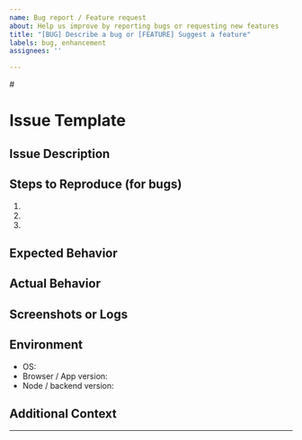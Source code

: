 ```yaml
---
name: Bug report / Feature request
about: Help us improve by reporting bugs or requesting new features
title: "[BUG] Describe a bug or [FEATURE] Suggest a feature"
labels: bug, enhancement
assignees: ''

---
```


#<!-- ARCHIVED - DO NOT USE - Moved to archive September 10, 2025 -->
<!-- This file is for reference only. Use GitHub issue templates instead -->

# Issue Template

## Issue Description

<!-- Please provide a clear and concise description of the problem or feature you want. -->

## Steps to Reproduce (for bugs)

1.  
2.  
3.  

## Expected Behavior

<!-- What did you expect to happen? -->

## Actual Behavior

<!-- What actually happened? -->

## Screenshots or Logs

<!-- Add screenshots or error logs to help explain your problem. -->

## Environment

- OS:  
- Browser / App version:  
- Node / backend version:  

## Additional Context

<!-- Add any other context or information relevant to the issue. -->

---
